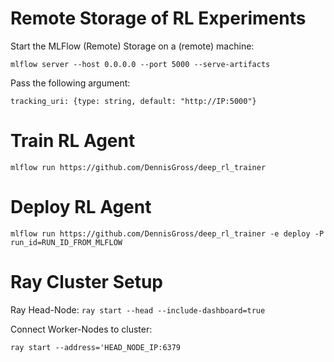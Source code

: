 # Remote Storage of RL Experiments
Start the MLFlow (Remote) Storage on a (remote) machine:

`mlflow server --host 0.0.0.0 --port 5000 --serve-artifacts`

Pass the following argument:

`tracking_uri: {type: string, default: "http://IP:5000"}`

# Train RL Agent

`mlflow run https://github.com/DennisGross/deep_rl_trainer`

# Deploy RL Agent

`mlflow run https://github.com/DennisGross/deep_rl_trainer -e deploy -P run_id=RUN_ID_FROM_MLFLOW`

# Ray Cluster Setup
Ray Head-Node:
`ray start --head --include-dashboard=true`

Connect Worker-Nodes to cluster:

`ray start --address='HEAD_NODE_IP:6379`

